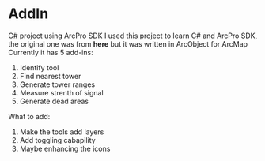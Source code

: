 # AddIn
C# project using ArcPro SDK
I used this project to learn C# and ArcPro SDK, the original one was from **here** but it was written in ArcObject for ArcMap
Currently it has 5 add-ins:
1. Identify tool
2. Find nearest tower
3. Generate tower ranges
4. Measure strenth of signal
5. Generate dead areas

What to add:
1. Make the tools add layers
2. Add toggling cabapility
3. Maybe enhancing the icons
